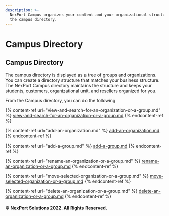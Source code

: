 ```yaml
---
description: >-
  NexPort Campus organizes your content and your organizational structure into
  the campus directory.
---
```


# Campus Directory

## Campus Directory

The campus directory is displayed as a tree of groups and organizations. You can create a directory structure that matches your business structure. The NexPort Campus directory maintains the structure and keeps your students, customers, organizational unit, and resellers organized for you.

From the Campus directory, you can do the following

{% content-ref url="view-and-search-for-an-organization-or-a-group.md" %}
[view-and-search-for-an-organization-or-a-group.md](view-and-search-for-an-organization-or-a-group.md)
{% endcontent-ref %}

{% content-ref url="add-an-organization.md" %}
[add-an-organization.md](add-an-organization.md)
{% endcontent-ref %}

{% content-ref url="add-a-group.md" %}
[add-a-group.md](add-a-group.md)
{% endcontent-ref %}

{% content-ref url="rename-an-organization-or-a-group.md" %}
[rename-an-organization-or-a-group.md](rename-an-organization-or-a-group.md)
{% endcontent-ref %}

{% content-ref url="move-selected-organization-or-a-group.md" %}
[move-selected-organization-or-a-group.md](move-selected-organization-or-a-group.md)
{% endcontent-ref %}

{% content-ref url="delete-an-organization-or-a-group.md" %}
[delete-an-organization-or-a-group.md](delete-an-organization-or-a-group.md)
{% endcontent-ref %}

#### © NexPort Solutions 2022. All Rights Reserved.
